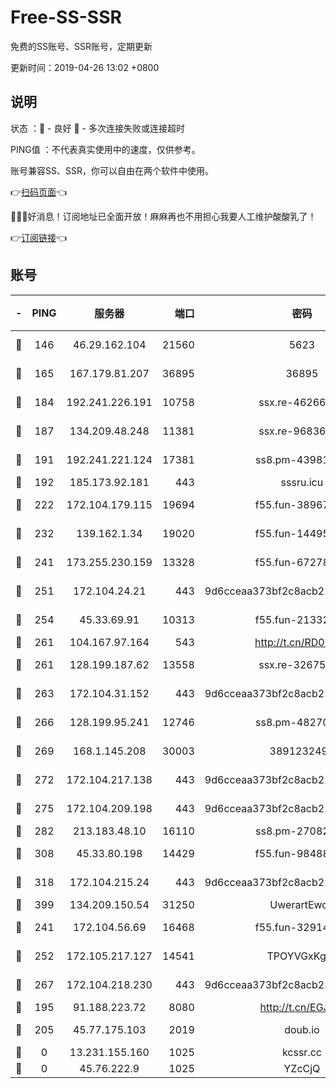 # Free-SS-SSR

免费的SS账号、SSR账号，定期更新

更新时间：2019-04-26 13:02 +0800

## 说明

状态     ：🙂 - 良好 🙁 - 多次连接失败或连接超时

PING值   ：不代表真实使用中的速度，仅供参考。

账号兼容SS、SSR，你可以自由在两个软件中使用。

👉[扫码页面](https://liesauer.github.io/Free-SS-SSR/)👈

🎉🎉🎉好消息！订阅地址已全面开放！麻麻再也不用担心我要人工维护酸酸乳了！

👉[订阅链接](https://www.liesauer.net/yogurt/subscribe?ACCESS_TOKEN=DAYxR3mMaZAsaqUb)👈

## 账号

|-|PING|服务器|端口|密码|加密方式|区域|
|:----:|:----:|:-----:|-----:|:----:|:----:|:----:|
|🙂|146|46.29.162.104|21560|5623|aes-128-ctr|RU|
|🙂|165|167.179.81.207|36895|36895|aes-256-cfb|JP|
|🙂|184|192.241.226.191|10758|ssx.re-46266917|aes-256-cfb|US|
|🙂|187|134.209.48.248|11381|ssx.re-96836454|aes-256-cfb|US|
|🙂|191|192.241.221.124|17381|ss8.pm-43981426|aes-256-cfb|US|
|🙂|192|185.173.92.181|443|sssru.icu|rc4-md5|RU|
|🙂|222|172.104.179.115|19694|f55.fun-38967264|aes-256-cfb|SG|
|🙂|232|139.162.1.34|19020|f55.fun-14495411|aes-256-cfb|SG|
|🙂|241|173.255.230.159|13328|f55.fun-67278119|aes-256-cfb|US|
|🙂|251|172.104.24.21|443|9d6cceaa373bf2c8acb22e60b6a58be6|aes-256-cfb|US|
|🙂|254|45.33.69.91|10313|f55.fun-21332976|aes-256-cfb|US|
|🙂|261|104.167.97.164|543|http://t.cn/RD0D7sx|rc4-md5|CA|
|🙂|261|128.199.187.62|13558|ssx.re-32675545|aes-256-cfb|SG|
|🙂|263|172.104.31.152|443|9d6cceaa373bf2c8acb22e60b6a58be6|aes-256-cfb|US|
|🙂|266|128.199.95.241|12746|ss8.pm-48270505|aes-256-cfb|SG|
|🙂|269|168.1.145.208|30003|3891232494|aes-256-cfb|AU|
|🙂|272|172.104.217.138|443|9d6cceaa373bf2c8acb22e60b6a58be6|aes-256-cfb|US|
|🙂|275|172.104.209.198|443|9d6cceaa373bf2c8acb22e60b6a58be6|aes-256-cfb|US|
|🙂|282|213.183.48.10|16110|ss8.pm-27082540|rc4-md5|RU|
|🙂|308|45.33.80.198|14429|f55.fun-98488000|aes-256-cfb|US|
|🙂|318|172.104.215.24|443|9d6cceaa373bf2c8acb22e60b6a58be6|aes-256-cfb|US|
|🙂|399|134.209.150.54|31250|UwerartEwqe|chacha20|IN|
|🙂|241|172.104.56.69|16468|f55.fun-32914277|aes-256-cfb|SG|
|🙂|252|172.105.217.127|14541|TPOYVGxKglpi|aes-256-cfb|JP|
|🙂|267|172.104.218.230|443|9d6cceaa373bf2c8acb22e60b6a58be6|aes-256-cfb|US|
|🙁|195|91.188.223.72|8080|http://t.cn/EGJIyrl|rc4-md5|RU|
|🙁|205|45.77.175.103|2019|doub.io|aes-128-ctr|SG|
|🙁|0|13.231.155.160|1025|kcssr.cc|rc4-md5|JP|
|🙁|0|45.76.222.9|1025|YZcCjQ|rc4-md5|JP|
